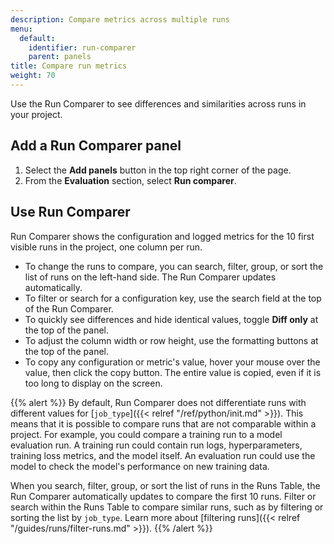 ```yaml
---
description: Compare metrics across multiple runs
menu:
  default:
    identifier: run-comparer
    parent: panels
title: Compare run metrics
weight: 70
---
```


Use the Run Comparer to see differences and similarities across runs in your project. 

## Add a Run Comparer panel

1. Select the **Add panels** button in the top right corner of the page.
1. From the **Evaluation** section, select **Run comparer**.

## Use Run Comparer
Run Comparer shows the configuration and logged metrics for the 10 first visible runs in the project, one column per run.

- To change the runs to compare, you can search, filter, group, or sort the list of runs on the left-hand side. The Run Comparer updates automatically.
- To filter or search for a configuration key, use the search field at the top of the Run Comparer.
- To quickly see differences and hide identical values, toggle **Diff only** at the top of the panel.
- To adjust the column width or row height, use the formatting buttons at the top of the panel.
- To copy any configuration or metric's value, hover your mouse over the value, then click the copy button. The entire value is copied, even if it is too long to display on the screen.

{{% alert %}}
By default, Run Comparer does not differentiate runs with different values for [`job_type`]({{< relref "/ref/python/init.md" >}}). This means that it is possible to compare runs that are not comparable within a project. For example, you could compare a training run to a model evaluation run. A training run could contain run logs, hyperparameters, training loss metrics, and the model itself. An evaluation run could use the model to check the model's performance on new training data.

When you search, filter, group, or sort the list of runs in the Runs Table, the Run Comparer automatically updates to compare the first 10 runs. Filter or search within the Runs Table to compare similar runs, such as by filtering or sorting the list by `job_type`. Learn more about [filtering runs]({{< relref "/guides/runs/filter-runs.md" >}}).
{{% /alert %}}
